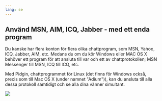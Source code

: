 ```yaml
---
lang: se
---
```





<h2>Använd MSN, AIM, ICQ, Jabber - med ett enda program</h2>

Du kanske har flera konton för flera olika chattprogram, som MSN, 
Yahoo, ICQ, Jabber, AIM, etc. Medans du om du kör Windows eller MAC 
OS X behöver ett program för att ansluta till var och ett av 
chattprotokollen; MSN Messenger till MSN, ICQ till ICQ, etc.

Med Pidgin, chattprogrammet för Linux (det finns för Windows 
också, precis som till Mac OS X (under namnet "Adium")), kan du 
ansluta till alla dessa protokoll samtidigt och se alla dina vänner 
simultant.

<img src="Images/gaim_im_services.png" />

  
